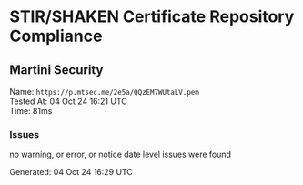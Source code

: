 # STIR/SHAKEN Certificate Repository Compliance

## Martini Security

Name: `https://p.mtsec.me/2e5a/QQzEM7WUtaLV.pem`\
Tested At: 04 Oct 24 16:21 UTC\
Time: 81ms

### Issues

no warning, or error, or notice date level issues were found

Generated: 04 Oct 24 16:29 UTC